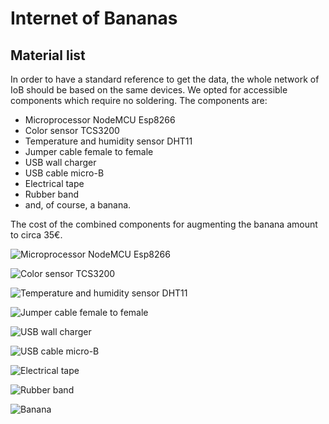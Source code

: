 # Internet of Bananas
## Material list
In order to have a standard reference to get the data, the whole network of IoB should be based on the same devices. We opted for accessible components which require no soldering. The components are:
- Microprocessor NodeMCU Esp8266 
- Color sensor TCS3200 
- Temperature and humidity sensor DHT11
- Jumper cable female to female
- USB wall charger
- USB cable micro-B
- Electrical tape
- Rubber band
- and, of course, a banana.

The cost of the combined components for augmenting the banana amount to circa 35€.

![Microprocessor NodeMCU Esp8266](https://drive.google.com/uc?export=view&id=1etoG1hMcUJuUqox-k9W0-Iionh7vJLY6)

![Color sensor TCS3200](https://drive.google.com/uc?export=view&id=17Q17ADQXHzx0rB1UngcNyLymwuXStmdy)

![Temperature and humidity sensor DHT11](https://drive.google.com/uc?export=view&id=1RciUU8GCz76PJHDsDAckw8XHLKCDKoaT)

![Jumper cable female to female](https://drive.google.com/uc?export=view&id=1czZaqu1rTtPhNZI7t1qGyiXF993FNMbd)

![USB wall charger](https://drive.google.com/uc?export=view&id=1Kvsd9UAGUnYEFCOMYs62rp1NCVvVgWyE)

![USB cable micro-B](https://drive.google.com/uc?export=view&id=1IVR8JzzioSf7wTG5GB4RQtdnNcXyEmYL)

![Electrical tape](https://drive.google.com/uc?export=view&id=1U6lDyrngZ_bvDLNolf4DSkZB0ku_LfrN)

![Rubber band](https://drive.google.com/uc?export=view&id=1Rq2yXkb7WgXmTk7BocrlrzmR6dHlGRKH)

![Banana](https://drive.google.com/uc?export=view&id=1jRedkcOD_wSbkIAE_7YTfwggW7Z89MXp)
